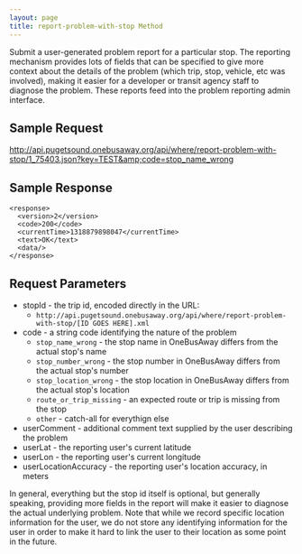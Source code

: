 ```yaml
---
layout: page
title: report-problem-with-stop Method
---
```


Submit a user-generated problem report for a particular stop.  The reporting mechanism provides lots of fields that can
be specified to give more context about the details of the problem (which trip, stop, vehicle, etc was involved),
making it easier for a developer or transit agency staff to diagnose the problem.  These reports feed into the
problem reporting admin interface.

## Sample Request

http://api.pugetsound.onebusaway.org/api/where/report-problem-with-stop/1_75403.json?key=TEST&amp;code=stop_name_wrong

## Sample Response

~~~~
<response>
  <version>2</version>
  <code>200</code>
  <currentTime>1318879898047</currentTime>
  <text>OK</text>
  <data/>
</response>
~~~~

## Request Parameters

* stopId - the trip id, encoded directly in the URL:
    * `http://api.pugetsound.onebusaway.org/api/where/report-problem-with-stop/[ID GOES HERE].xml`
* code - a string code identifying the nature of the problem
    * `stop_name_wrong` - the stop name in OneBusAway differs from the actual stop's name
    * `stop_number_wrong` - the stop number in OneBusAway differs from the actual stop's number
    * `stop_location_wrong` - the stop location in OneBusAway differs from the actual stop's location
    * `route_or_trip_missing` - an expected route or trip is missing from the stop
    * `other` - catch-all for everythign else
* userComment - additional comment text supplied by the user describing the problem
* userLat - the reporting user's current latitude
* userLon - the reporting user's current longitude
* userLocationAccuracy - the reporting user's location accuracy, in meters

In general, everything but the stop id itself is optional, but generally speaking, providing more fields in the report
will make it easier to diagnose the actual underlying problem.  Note that while we record specific location information
for the user, we do not store any identifying information for the user in order to make it hard to link the user to
their location as some point in the future.

